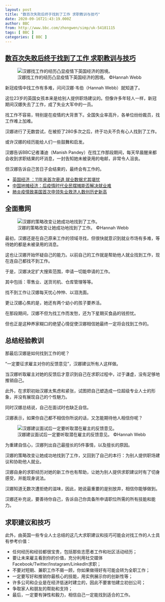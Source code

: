 ```yaml
---
layout: post
title: "数百次失败后终于找到了工作 求职教训与技巧"
date: 2020-09-16T21:43:19.000Z
author: BBC
from: http://www.bbc.com/zhongwen/simp/uk-54181115
tags: [ BBC ]
categories: [ BBC ]
---
```

<!--1600292599000-->
[数百次失败后终于找到了工作 求职教训与技巧](http://www.bbc.com/zhongwen/simp/uk-54181115)
------

<div>
<figure><img alt="汉娜找工作的经历凸显疫情下英国经济的困境。" src="https://ichef.bbci.co.uk/news/600/cpsprodpb/40D8/production/_114400661_whatsubject.jpg" referrerpolicy="no-referrer"><br><figcaption>汉娜找工作的经历凸显疫情下英国经济的困境。 ©Hannah Webb</figcaption></figure><p class="story-body__introduction">新冠疫情中找工作有多难，问问汉娜·韦伯（Hannah Webb）就知道了。</p><p>这位23岁的英国女孩本来是给别人提供职场建议的。但像许多年轻人一样，新冠期间汉娜失去了工作，成了失业大军中的一员。</p><p>找工作不容易，特别是在疫情的大背景下。全国失业率高升，各单位纷纷裁员，找工作难上加难。</p><p>汉娜进行了无数尝试，在被拒了280多次之后，终于功夫不负有心人找到了工作。</p><p>或许汉娜的经历能给人们一些鼓舞和启发。</p><p>汉娜告诉BBC记者潘迪（Manish Pandey）在找工作那段期间，每天早晨醒来都会收到求职结果的坏消息，一封告知她未被录用的电邮，非常令人沮丧。</p><p>但汉娜告诉自己苦日子会结束的，最终会有工作的。</p><ul class="story-body__unordered-list"><li class="story-body__list-item"><a href="https://www.bbc.com/zhongwen/simp/uk-53750246" class="story-body__link">英国经济 ：11年来首次衰退 就业数据尤其堪忧</a></li><li class="story-body__list-item"><a href="https://www.bbc.com/zhongwen/simp/chinese-news-52934118" class="story-body__link">中国地摊经济：后疫情时代全民摆摊能否解决就业难</a></li><li class="story-body__list-item"><a href="https://www.bbc.com/zhongwen/simp/world-52150231" class="story-body__link">肺炎疫情致美国首次申领失业救济人数创历史新高</a></li></ul><h2 class="story-body__crosshead">全面撒网</h2><figure><img alt="汉娜的策略改变让她成功地找到了工作。" src="https://ichef.bbci.co.uk/news/600/cpsprodpb/571B/production/_114399222_54181115.jpg" referrerpolicy="no-referrer"><br><figcaption>汉娜的策略改变让她成功地找到了工作。 ©Hannah Webb</figcaption></figure><p>最初，汉娜还是在自己原来工作的领域寻找，但很快就意识到就业市场有多难，等待她的都是未被录用的消息。</p><p>这也让汉娜开始怀疑自己的能力。以前自己的工作就是帮助他人就业找到工作，现在连自己都找不到工作。</p><p>于是，汉娜决定扩大搜索范围，申请一切能申请的工作。</p><p>其中包括：零售业、送货司机、仓库管理等等。</p><p>找不到工作让汉娜每天忧心忡忡、以泪洗面。</p><p>更让汉娜心焦的是，她还有两个幼小的孩子要养活。</p><p>在那段期间，汉娜不但为找工作而发愁，还为下星期买食品的钱担忧。</p><p>但也正是这种养家糊口的绝望心情促使汉娜相信她最终一定将会找到工作的。</p><h2 class="story-body__crosshead">总结经验教训</h2><p>那最后汉娜是如何找到工作的呢？</p><p>“一定要征求雇主对你的反馈意见”，汉娜建议所有人这样做。</p><p>当汉娜听取雇主对她的反馈后才意识到自己在求职过程中，过于谦虚，没有足够地推销自己。</p><p>此外，在求职初始汉娜太焦虑和紧张，试图把自己塑造成一位超级专业人士的形象，并没有展现自己的个性魅力。</p><p>同时汉娜总结说，自己在面试时也缺乏自信。</p><p>汉娜表示，如果你自己都不相信你所说的话，又怎能期待他人相信你呢？</p><figure><img alt="汉娜建议面试后一定要听取潜在雇主的反馈意见。" src="https://ichef.bbci.co.uk/news/600/cpsprodpb/7E2B/production/_114399223_54181115.jpg" referrerpolicy="no-referrer"><br><figcaption>汉娜建议面试后一定要听取潜在雇主的反馈意见。 ©Hannah Webb</figcaption></figure><p>为重建自信心，汉娜列出自己最擅长的5件事情，以及擅长的原因。</p><p>汉娜的策略改变让她成功地找到了工作，又回到了自己的本行：为别人提供职场建议和协助他人就业。</p><p>汉娜自身的求职经历对她的新工作也有帮助，让她为别人提供求职建议时有了切身感受，并能现身说法。</p><p>汉娜知道无数次遭拒绝的滋味，因此，她说最重要的是别放弃，相信你能够做到。</p><p>汉娜还补充说，要善待你自己，告诉自己你具备所申请职位所需的所有技能和能力。</p><h2 class="story-body__crosshead">求职建议和技巧</h2><p>此外，由英国一些专业人士总结的这几大求职建议和技巧可能会对找工作的人士具有参考价值：</p><ul class="story-body__unordered-list"><li class="story-body__list-item">任何经历和经验都很宝贵，包括那些志愿者工作和社区活动经历；</li><li class="story-body__list-item">要让未来雇主看到你的价值，充分利用社交媒体Facebook/Twitter/Instagram/LinkedIn求职；</li><li class="story-body__list-item">不要对短期、兼职工作不屑一顾，你如果做得好有可能会转为全职工作；</li><li class="story-body__list-item">一定要写好和推销你最核心的技能，用实例展示你的创新性等；</li><li class="story-body__list-item">许多公司和企业是在经济低迷时建立的，因此不要害怕建立初创公司；</li><li class="story-body__list-item">争取家人和朋友的帮助和支持；</li><li class="story-body__list-item">最后，一定要有弹性和毅力，相信自己一定能找到适合的工作。</li></ul>
</div>
